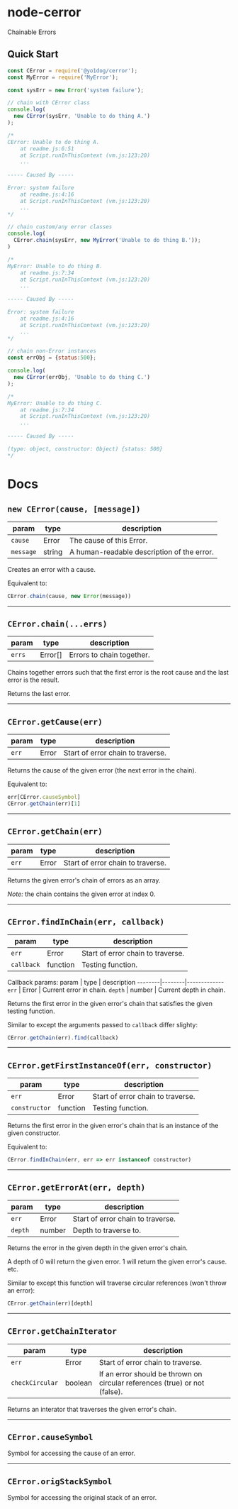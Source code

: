 # node-cerror

Chainable Errors

## Quick Start

```javascript
const CError = require('@yo1dog/cerror');
const MyError = require('MyError');

const sysErr = new Error('system failure');

// chain with CError class
console.log(
  new CError(sysErr, 'Unable to do thing A.')
);

/*
CError: Unable to do thing A.
    at readme.js:6:51
    at Script.runInThisContext (vm.js:123:20)
    ...
    
----- Caused By -----

Error: system failure
    at readme.js:4:16
    at Script.runInThisContext (vm.js:123:20)
    ...
*/
```

```javascript
// chain custom/any error classes
console.log(
  CError.chain(sysErr, new MyError('Unable to do thing B.'));
)

/*
MyError: Unable to do thing B.
    at readme.js:7:34
    at Script.runInThisContext (vm.js:123:20)
    ...
    
----- Caused By -----

Error: system failure
    at readme.js:4:16
    at Script.runInThisContext (vm.js:123:20)
    ...
*/
```

```javascript
// chain non-Error instances
const errObj = {status:500};

console.log(
  new CError(errObj, 'Unable to do thing C.')
);

/*
MyError: Unable to do thing C.
    at readme.js:7:34
    at Script.runInThisContext (vm.js:123:20)
    ...
    
----- Caused By -----

(type: object, constructor: Object) {status: 500}
*/
```

# Docs

## `new CError(cause, [message])`

 param    | type   | description
----------|--------|-------------
`cause`   | Error  | The cause of this Error.
`message` | string | A human-readable description of the error.

Creates an error with a cause.

Equivalent to:
```javascript
CError.chain(cause, new Error(message))
```

-----

## `CError.chain(...errs)`

 param | type    | description
-------|---------|-------------
`errs` | Error[] | Errors to chain together.

Chains together errors such that the first error is the root cause
and the last error is the result.

Returns the last error.

-----

## `CError.getCause(err)`

 param | type  | description
-------|-------|-------------
`err`  | Error | Start of error chain to traverse.

Returns the cause of the given error (the next error in the chain).

Equivalent to:
```javascript
err[CError.causeSymbol]
CError.getChain(err)[1]
```

-----

## `CError.getChain(err)`

 param | type  | description
-------|-------|-------------
`err`  | Error | Start of error chain to traverse.

Returns the given error's chain of errors as an array.

*Note:* the chain contains the given error at index 0.

-----

## `CError.findInChain(err, callback)`

 param     | type     | description
-----------|----------|-------------
`err`      | Error    | Start of error chain to traverse.
`callback` | function | Testing function.

Callback params:
 param  | type   | description
--------|--------|-------------
`err`   | Error  | Current error in chain.
`depth` | number | Current depth in chain.

Returns the first error in the given error's chain that satisfies the
given testing function.

Similar to except the arguments passed to `callback` differ slighty:
```javascript
CError.getChain(err).find(callback)
```

---

## `CError.getFirstInstanceOf(err, constructor)`

 param        | type     | description
--------------|----------|-------------
`err`         | Error    | Start of error chain to traverse.
`constructor` | function | Testing function.

Returns the first error in the given error's chain that is an instance
of the given constructor.

Equivalent  to:
```javascript
CError.findInChain(err, err => err instanceof constructor)
```

-----

## `CError.getErrorAt(err, depth)`

 param  | type   | description
--------|--------|-------------
`err`   | Error  | Start of error chain to traverse.
`depth` | number | Depth to traverse to.

Returns the error in the given depth in the given error's chain.

A depth of 0 will return the given error. 1 will return
the given error's cause. etc.

Similar to except this function will traverse circular
references (won't throw an error):
```javascript
CError.getChain(err)[depth]
```

-----

## `CError.getChainIterator`

 param          | type    | description
----------------|---------|-------------
`err`           | Error   | Start of error chain to traverse.
`checkCircular` | boolean | If an error should be thrown on circular references (true) or not (false).

Returns an interator that traverses the given error's chain.

-----

## `CError.causeSymbol`

Symbol for accessing the cause of an error.

-----

## `CError.origStackSymbol`

Symbol for accessing the original stack of an error.